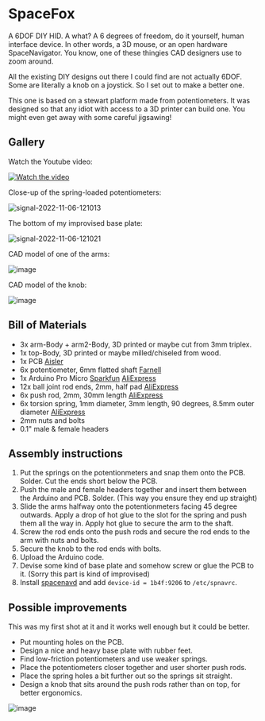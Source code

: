 # SpaceFox

A 6DOF DIY HID. A what? A 6 degrees of freedom, do it yourself, human interface device. In other words, a 3D mouse, or an open hardware SpaceNavigator. You know, one of these thingies CAD designers use to zoom around.

All the existing DIY designs out there I could find are not actually 6DOF. Some are literally a knob on a joystick. So I set out to make a better one.

This one is based on a stewart platform made from potentiometers. It was designed so that any idiot with access to a 3D printer can build one. You might even get away with some careful jigsawing!

## Gallery

Watch the Youtube video:

[![Watch the video](https://img.youtube.com/vi/rLTWWPftyac/maxresdefault.jpg)](https://youtu.be/rLTWWPftyac)

Close-up of the spring-loaded potentiometers:

![signal-2022-11-06-121013](https://user-images.githubusercontent.com/168609/200167307-481f2979-1f31-46c8-8931-465b4240828a.jpeg)

The bottom of my improvised base plate:

![signal-2022-11-06-121021](https://user-images.githubusercontent.com/168609/200167318-65644ad8-c1e8-4691-9ea2-1528596075a9.jpeg)

CAD model of one of the arms:

![image](https://user-images.githubusercontent.com/168609/200167369-572bfe2f-96a5-408b-8335-6235ece865c7.png)

CAD model of the knob:

![image](https://user-images.githubusercontent.com/168609/200167393-6c9ff864-b83c-4a8e-bd83-f75506205eaf.png)

## Bill of Materials

* 3x arm-Body + arm2-Body, 3D printed or maybe cut from 3mm triplex.
* 1x top-Body, 3D printed or maybe milled/chiseled from wood.
* 1x PCB [Aisler](https://aisler.net/p/TOQVENVP)
* 6x potentiometer, 6mm flatted shaft [Farnell](https://nl.farnell.com/tt-electronics-bi-technologies/p120k-f20br5k/potentiometer-rotary-5k-20mm-20/dp/2771751)
* 1x Arduino Pro Micro [Sparkfun](https://www.sparkfun.com/products/12640) [AliExpress](https://www.aliexpress.com/item/32768308647.html)
* 12x ball joint rod ends, 2mm, half pad [AliExpress](https://www.aliexpress.com/item/1005003423670988.html)
* 6x push rod, 2mm, 30mm length [AliExpress](https://www.aliexpress.com/item/4000374352303.html)
* 6x torsion spring, 1mm diameter, 3mm length, 90 degrees, 8.5mm outer diameter [AliExpress](https://www.aliexpress.com/item/1005003823259348.html)
* 2mm nuts and bolts
* 0.1" male & female headers

## Assembly instructions

1. Put the springs on the potentionmeters and snap them onto the PCB. Solder. Cut the ends short below the PCB.
2. Push the male and female headers together and insert them between the Arduino and PCB. Solder. (This way you ensure they end up straight)
3. Slide the arms halfway onto the potentionmeters facing 45 degree outwards. Apply a drop of hot glue to the slot for the spring and push them all the way in. Apply hot glue to secure the arm to the shaft.
4. Screw the rod ends onto the push rods and secure the rod ends to the arm with nuts and bolts.
5. Secure the knob to the rod ends with bolts.
6. Upload the Arduino code.
7. Devise some kind of base plate and somehow screw or glue the PCB to it. (Sorry this part is kind of improvised)
8. Install [spacenavd](https://github.com/FreeSpacenav/spacenavd) and add `device-id = 1b4f:9206` to `/etc/spnavrc`.

## Possible improvements

This was my first shot at it and it works well enough but it could be better.

* Put mounting holes on the PCB.
* Design a nice and heavy base plate with rubber feet.
* Find low-friction potentiometers and use weaker springs.
* Place the potentiometers closer together and user shorter push rods.
* Place the spring holes a bit further out so the springs sit straight.
* Design a knob that sits around the push rods rather than on top, for better ergonomics.

![image](https://user-images.githubusercontent.com/168609/200255733-8002f737-aed2-4ec8-8dd6-94d7f099f993.png)
